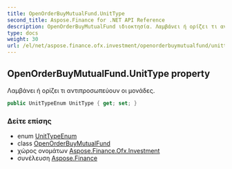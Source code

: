 ```yaml
---
title: OpenOrderBuyMutualFund.UnitType
second_title: Aspose.Finance for .NET API Reference
description: OpenOrderBuyMutualFund ιδιοκτησία. Λαμβάνει ή ορίζει τι αντιπροσωπεύουν οι μονάδες.
type: docs
weight: 30
url: /el/net/aspose.finance.ofx.investment/openorderbuymutualfund/unittype/
---
```

## OpenOrderBuyMutualFund.UnitType property

Λαμβάνει ή ορίζει τι αντιπροσωπεύουν οι μονάδες.

```csharp
public UnitTypeEnum UnitType { get; set; }
```

### Δείτε επίσης

* enum [UnitTypeEnum](../../unittypeenum/)
* class [OpenOrderBuyMutualFund](../)
* χώρος ονομάτων [Aspose.Finance.Ofx.Investment](../../openorderbuymutualfund/)
* συνέλευση [Aspose.Finance](../../../)


